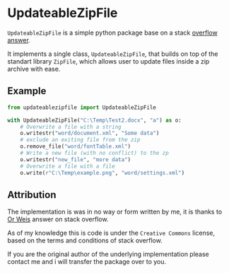 # UpdateableZipFile

`UpdateableZipFile` is a simple python package base on a stack [overflow answer](https://stackoverflow.com/a/35435548).

It implements a single class, `UpdateableZipFile`, that builds on top of the standart library `ZipFile`,
which allows user to update files inside a zip archive with ease.

## Example

```python
from updateablezipfile import UpdateableZipFile

with UpdateableZipFile("C:\Temp\Test2.docx", "a") as o:
    # Overwrite a file with a string
    o.writestr("word/document.xml", "Some data")
    # exclude an exiting file from the zip
    o.remove_file("word/fontTable.xml")
    # Write a new file (with no conflict) to the zp
    o.writestr("new_file", "more data")
    # Overwrite a file with a file
    o.write(r"C:\Temp\example.png", "word/settings.xml")
```

## Attribution

The implementation is was in no way or form written by me,
it is thanks to [Or Weis](https://stackoverflow.com/users/2899910/or-weis) answer on stack overflow.

As of my knowledge this is code is under the `Creative Commons` license,
based on the terms and conditions of stack overflow.

If you are the original author of the underlying implementation
please contact me and i will transfer the package over to you.
